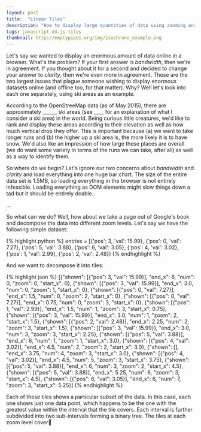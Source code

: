 ```yaml
---
layout: post
title:  "Linear Tiles"
description: "How to display large quantities of data using zooming and linear tiles."
tags: javascript d3.js tiles
thumbnail: http://emptypipes.org/img/isochrone_example.png
---
```

<meta charset="utf-8"> 
<img itemprop="image" src="/img/isochrone_example.png" style='display:none' width=200 height=170>

Let's say we wanted to display an enormous amount of data online in a browser.
What's the problem? If your first answer is *bandwidth*, then we're in
agreement. If you thought about it for a second and decided to change your
answer to *clarity*, then we're even more in agreement. These are the two
largest issues that plague someone wishing to display enormous datasets
online (and offline too, for that matter). Why? Well let's look into each
one separately, using ski areas as an example.

According to the OpenStreeMap data (as of May 2015), there are approximately
______ ski areas (see ____  for an explanation of what I consider a ski area)
in the world. Being curious little creatures, we'd like to rank and display
these areas according to their elevation as well as how much vertical drop
they offer. This is important because (a) we want to take longer runs and
(b) the higher up a ski area is, the more likely it is to have snow. We'd
also like an impression of how large these places are overall (we do want
some variety in terms of the runs we can take, after all) as well as a way
to identify them.

So where do we begin? Let's ignore our two concerns about *bandwidth* and
*clarity* and load everything into one huge bar chart. The size of the entire
data set is 1.5MB, so loading everything in the browser is not entirely
infeasible. Loading everything as DOM elements might slow things down a tad
but it should be entirely doable.

...

So what can we do? Well, how about we take a page out of Google's book
and decompose the data into different zoom levels. Let's say we have
the following simple dataset:

{% highlight python %}
    entries = [{'pos': 3, 'val': 15.99},
               {'pos': 0, 'val': 7.27},
               {'pos': 5, 'val': 3.88},
               {'pos': 6, 'val': 3.05},
               {'pos': 4, 'val': 3.02},
               {'pos': 1, 'val': 2.99},
               {'pos': 2, 'val': 2.48}]
{% endhighlight %}

And we want to decompose it into tiles: 

{% highlight json %}
[{"shown": [{"pos": 3, "val": 15.99}], "end_x": 6, "num": 0, "zoom": 0, "start_x": 0}, 
    {"shown": [{"pos": 3, "val": 15.99}], "end_x": 3.0, "num": 0, "zoom": 1, "start_x": 0}, 
        {"shown": [{"pos": 0, "val": 7.27}], "end_x": 1.5, "num": 0, "zoom": 2, "start_x": 0}, 
            {"shown": [{"pos": 0, "val": 7.27}], "end_x": 0.75, "num": 0, "zoom": 3, "start_x": 0}, 
            {"shown": [{"pos": 1, "val": 2.99}], "end_x": 1.5, "num": 1, "zoom": 3, "start_x": 0.75},       
        {"shown": [{"pos": 3, "val": 15.99}], "end_x": 3.0, "num": 1, "zoom": 2, "start_x": 1.5}, 
            {"shown": [{"pos": 2, "val": 2.48}], "end_x": 2.25, "num": 2, "zoom": 3, "start_x": 1.5}, 
            {"shown": [{"pos": 3, "val": 15.99}], "end_x": 3.0, "num": 3, "zoom": 3, "start_x": 2.25}, 
    {"shown": [{"pos": 5, "val": 3.88}], "end_x": 6, "num": 1, "zoom": 1, "start_x": 3.0}, 
        {"shown": [{"pos": 4, "val": 3.02}], "end_x": 4.5, "num": 2, "zoom": 2, "start_x": 3.0}, 
            {"shown": [], "end_x": 3.75, "num": 4, "zoom": 3, "start_x": 3.0}, 
            {"shown": [{"pos": 4, "val": 3.02}], "end_x": 4.5, "num": 5, "zoom": 3, "start_x": 3.75}, 
        {"shown": [{"pos": 5, "val": 3.88}], "end_x": 6, "num": 3, "zoom": 2, "start_x": 4.5}, 
            {"shown": [{"pos": 5, "val": 3.88}], "end_x": 5.25, "num": 6, "zoom": 3, "start_x": 4.5}, 
            {"shown": [{"pos": 6, "val": 3.05}], "end_x": 6, "num": 7, "zoom": 3, "start_x": 5.25}]
{% endhighlight %}

Each of these tiles shows a particular subset of the data. In this case, each
one shows just one data point, which happens to be the one with the greatest
value within the interval that the tile covers. Each interval is further
subdivided into two sub-intervals forming a binary tree. The tiles at each zoom
level cover


